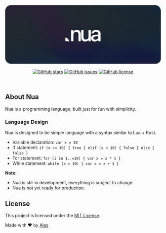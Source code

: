<!-- initialization</br>
cool programming language, that would be mostly wrote on lua and rust</br>
trying to make it as fast as possible... -->

<html>
    <div align="center">
        <a href="https://github.com/ntqltx/nua-lang">
            <img src="src/img/nuathumbnail.png" alt="Nua Language Thumbnail" width="600">
        </a>
        <p></p>
        <p>
            <a href="https://github.com/ntqltx/nua-lang"><img alt="GitHub stars" src="https://img.shields.io/github/stars/ntqltx/nua-lang?style=social"></a>
            <a href="https://github.com/ntqltx/nua-lang/issues"><img alt="GitHub issues" src="https://img.shields.io/github/issues/ntqltx/nua-lang"></a>
            <a href="https://github.com/ntqltx/nua-lang"><img alt="GitHub license" src="https://img.shields.io/github/license/ntqltx/nua-lang"></a>
        </p>
    </div>
    <div>&nbsp;</div>
    <h2>About Nua</h2>
    <p>Nua is a programming language, built just for fun with simplicity.</p>
    <h3>Language Design</h3>
    <p>Nua is designed to be simple language with a syntax similar to Lua + Rust.</p>
    <ul>
        <li>Variable declaration: <code>var x = 10</code></li>
        <li>If statement: <code>if (x >= 10) { true } elif (x < 10) { false } else { false }</code></li>
        <li>For statement: <code>for (i in 1..=10) { var x = x * 1 }</code></li>
        <li>While statement: <code>while (x < 10) { var x = x + 1 }</code></li>
    </ul>
    <p>
        <b>Note:</b>
        <ul>
            <li>Nua is still in development, everything is subject to change.</li>
            <li>Nua is not yet ready for production.</li>
        </ul>
    </p>
    <h2>License</h2>
    <p>This project is licensed under the <a href="LICENSE">MIT License</a>.</p>
    <p>Made with ❤️ by <a href="https://github.com//ntqltx">Alex</a></p>
</html>